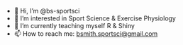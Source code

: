 - 👋 Hi, I’m @bs-sportsci
- 👀 I’m interested in Sport Science & Exercise Physiology
- 🌱 I’m currently teaching myself R & Shiny 
- 📫 How to reach me: bsmith.sportsci@gmail.com

<!---
bs-sportsci/bs-sportsci is a ✨ special ✨ repository because its `README.md` (this file) appears on your GitHub profile.
You can click the Preview link to take a look at your changes.
--->
